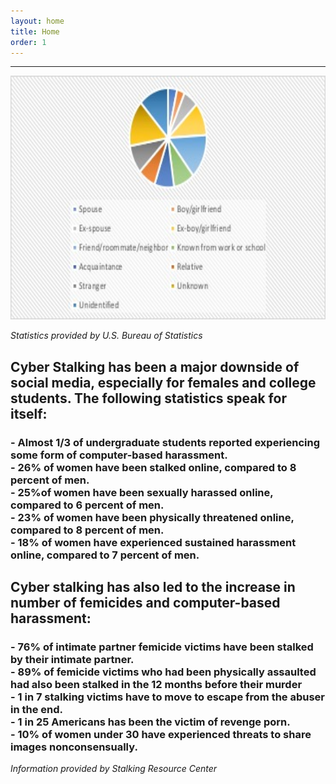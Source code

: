 ```yaml
---
layout: home
title: Home
order: 1
---
```



  <hr>
  <div>
    <img src="images/stalkingStatistics.jpg" alt="Cyber Stalking Statistics" width = "530" height = "390" class="center" /><br>

  <em class="center">Statistics provided by U.S. Bureau of Statistics</em>

  <h2>Cyber Stalking has been a major downside of social media, especially for females and college students. The following statistics speak for itself:</h2>
    <h3>
      - Almost <strong>1/3</strong> of undergraduate students reported experiencing some form of computer-based harassment.<br>
      - <strong>26%</strong> of women have been stalked online, compared to 8 percent of men.<br>
      - <strong>25%</strong>of women have been sexually harassed online, compared to 6 percent of men.<br>
      - <strong>23%</strong> of women have been physically threatened online, compared to 8 percent of men.<br>
      - <strong>18%</strong> of women have experienced sustained harassment online, compared to 7 percent of men.<br>
    </h3>

  <h2>Cyber stalking has also led to the increase in number of femicides and computer-based harassment:</h2>
    <h3>
      - <strong>76%</strong> of intimate partner femicide victims have been stalked by their intimate partner.<br>
      - <strong>89% </strong> of femicide victims who had been physically assaulted had also been stalked in the 12 months before their murder<br>
      - <strong>1 in 7 </strong> stalking victims have to move to escape from the abuser in the end.<br>
      - <strong> 1 in 25 </strong> Americans has been the victim of revenge porn.<br>
      - <strong> 10% </strong> of women under 30 have experienced threats to share images nonconsensually.<br>
      </h3>
<em>Information provided by Stalking Resource Center</em>

</div>
